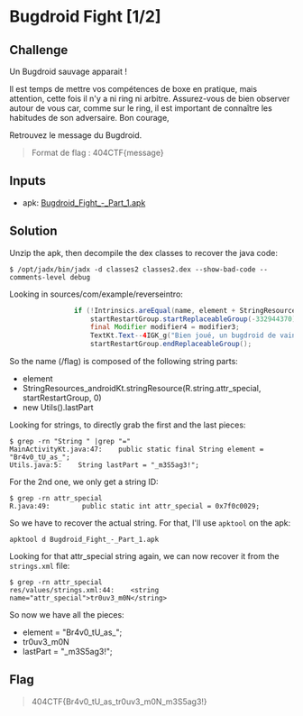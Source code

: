 # Bugdroid Fight [1/2]

## Challenge
Un Bugdroid sauvage apparait !

Il est temps de mettre vos compétences de boxe en pratique, mais attention, cette fois il n'y a ni ring ni arbitre. Assurez-vous de bien observer autour de vous car, comme sur le ring, il est important de connaître les habitudes de son adversaire. Bon courage,

Retrouvez le message du Bugdroid.

> Format de flag : 404CTF{message}

## Inputs
- apk: [Bugdroid_Fight_-_Part_1.apk](./Bugdroid_Fight_-_Part_1.apk)

## Solution
Unzip the apk, then decompile the dex classes to recover the java code:
```console
$ /opt/jadx/bin/jadx -d classes2 classes2.dex --show-bad-code --comments-level debug
```

Looking in sources/com/example/reverseintro:
```java
                if (!Intrinsics.areEqual(name, element + StringResources_androidKt.stringResource(R.string.attr_special, startRestartGroup, 0) + new Utils().lastPart)) {
                    startRestartGroup.startReplaceableGroup(-332944370);
                    final Modifier modifier4 = modifier3;
                    TextKt.Text--4IGK_g("Bien joué, un bugdroid de vaincu !", modifier4, 0L, 0L, (FontStyle) null, (FontWeight) null, (FontFamily) null, 0L, (TextDecoration) null, (TextAlign) null, 0L, 0, false, 0, 0, (Function1) null, (TextStyle) null, startRestartGroup, (i4 & 112) | 6, 0, 131068);
                    startRestartGroup.endReplaceableGroup();
```

So the name (/flag) is composed of the following string parts:
- element
- StringResources_androidKt.stringResource(R.string.attr_special, startRestartGroup, 0)
- new Utils().lastPart

Looking for strings, to directly grab the first and the last pieces:
```console
$ grep -rn "String " |grep "="
MainActivityKt.java:47:    public static final String element = "Br4v0_tU_as_";
Utils.java:5:    String lastPart = "_m3S5ag3!";
```

For the 2nd one, we only get a string ID:
```console
$ grep -rn attr_special
R.java:49:        public static int attr_special = 0x7f0c0029;
```

So we have to recover the actual string. For that, I'll use `apktool` on the apk:
```console
apktool d Bugdroid_Fight_-_Part_1.apk
```

Looking for that attr_special string again, we can now recover it from the `strings.xml` file:
```console
$ grep -rn attr_special
res/values/strings.xml:44:    <string name="attr_special">tr0uv3_m0N</string>
```

So now we have all the pieces:
- element = "Br4v0_tU_as_";
- <string name="attr_special">tr0uv3_m0N</string>
- lastPart = "_m3S5ag3!";

## Flag
> 404CTF{Br4v0_tU_as_tr0uv3_m0N_m3S5ag3!}

